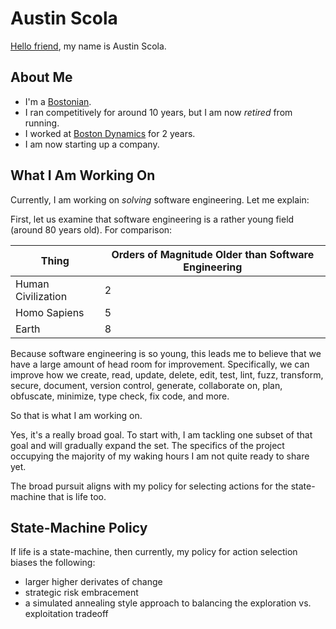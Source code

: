 # Austin Scola

[Hello friend][1], my name is Austin Scola.

## About Me
- I'm a [Bostonian][2].
- I ran competitively for around 10 years, but I am now _retired_ from running.
- I worked at [Boston Dynamics][3] for 2 years.
- I am now starting up a company.

## What I Am Working On

Currently, I am working on _solving_ software engineering. Let me explain:

First, let us examine that software engineering is a rather young field (around 80 years old). For comparison:

| Thing              | Orders of Magnitude Older than Software Engineering |
|--------------------|-----------------------------------------------------|
| Human Civilization | 2                                                   |
| Homo Sapiens       | 5                                                   |
| Earth              | 8                                                   |

Because software engineering is so young, this leads me to believe that we have a large amount of head room for improvement. Specifically, we can improve how we create, read, update, delete, edit, test, lint, fuzz, transform, secure, document, version control, generate, collaborate on, plan, obfuscate, minimize, type check, fix code, and more.

So that is what I am working on.

Yes, it's a really broad goal. To start with, I am tackling one subset of that goal and will gradually expand the set. The specifics of the project occupying the majority of my waking hours I am not quite ready to share yet.

The broad pursuit aligns with my policy for selecting actions for the state-machine that is life too.

## State-Machine Policy

If life is a state-machine, then currently, my policy for action selection biases the following:
- larger higher derivates of change
- strategic risk embracement
- a simulated annealing style approach to balancing the exploration vs. exploitation tradeoff

[1]: https://github.com/AustinScola/AustinScola/blob/master/REFERENCES.md#hello-friend
[2]: https://duckduckgo.com/?q=bostonian+meaning
[3]: https://www.bostondynamics.com/
